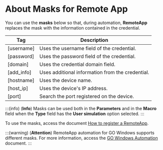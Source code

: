 # About Masks for Remote App

You can use the **masks** below so that, during automation, **RemoteApp** replaces the mask with the information contained in the credential.

**Tag**|**Description**
|---|---|
[username]| Uses the username field of the credential.
[password]| Uses the password field of the credential.
[domain]| Uses the credential domain field.
[add_info]| Uses additional information from the credential.
[hostname]| Uses the device name.
[host_ip]| Uses the device's IP address.
[port]| Search the port registered on the device.

:::(info) (**Info**)
Masks can be used both in the **Parameters** and in the **Macro** field when the **Type** field has the **User simulation** option selected.
:::

To use the masks, access the document [How to register a RemoteApp](/v3-32/docs/pam-session-how-to-register-a-remoteapp).

:::(warning) (**Attention**)
RemoteApp automation for GO Windows supports different masks. For more information, access the [GO Windows Automation](/v3-32/docs/go-endpoint-manager-about-automation) document.
:::
